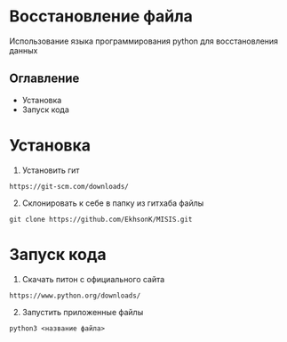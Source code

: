 # Восстановление файла

Использование языка программирования python для восстановления данных

## Оглавление
- Установка
- Запуск кода

# Установка
1. Установить гит

`https://git-scm.com/downloads/`

2. Склонировать к себе в папку из гитхаба файлы

`git clone https://github.com/EkhsonK/MISIS.git`

# Запуск кода

1. Скачать питон с официального сайта

`https://www.python.org/downloads/`

2. Запустить приложенные файлы

`python3 <название файла>`